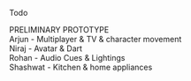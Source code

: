 Todo

PRELIMINARY PROTOTYPE<br>
Arjun - Multiplayer & TV & character movement<br>
Niraj - Avatar & Dart<br>
Rohan - Audio Cues & Lightings<br>
Shashwat - Kitchen & home appliances<br>
